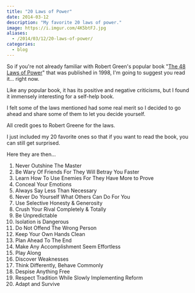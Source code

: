 ```yaml
---
title: "20 Laws of Power"
date: 2014-03-12
description: "My favorite 20 laws of power."
image: https://i.imgur.com/4K5btFJ.jpg
aliases:
  - /2014/03/12/20-laws-of-power/
categories:
  - blog
---
```


So if you're not already familiar with Robert Green's popular book "[The 48 Laws of Power](https://en.wikipedia.org/wiki/The_48_Laws_of_Power "48 Laws of Power - Wiki")" that was published in 1998, I'm going to suggest you read it... right now.

Like any popular book, it has its positive and negative criticisms, but I found it immensely interesting for a self-help book.

I felt some of the laws mentioned had some real merit so I decided to go ahead and share some of them to let you decide yourself.

All credit goes to Robert Greene for the laws.

I just included my 20 favorite ones so that if you want to read the book, you can still get surprised.

Here they are then...

1.  Never Outshine The Master
2.  Be Wary Of Friends For They Will Betray You Faster
3.  Learn How To Use Enemies For They Have More to Prove
4.  Conceal Your Emotions
5.  Always Say Less Than Necessary
6.  Never Do Yourself What Others Can Do For You
7.  Use Selective Honesty & Generosity
8.  Crush Your Rival Completely & Totally
9.  Be Unpredictable
10. Isolation is Dangerous
11. Do Not Offend The Wrong Person
12. Keep Your Own Hands Clean
13. Plan Ahead To The End
14. Make Any Accomplishment Seem Effortless
15. Play Along
16. Discover Weaknesses
17. Think Differently, Behave Commonly
18. Despise Anything Free
19. Respect Tradition While Slowly Implementing Reform
20. Adapt and Survive
